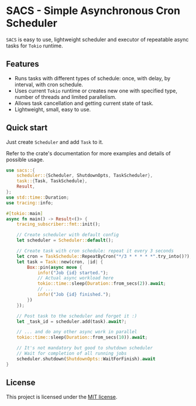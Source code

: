 # **SACS** - Simple Asynchronous Cron Scheduler

`SACS` is easy to use, lightweight scheduler and executor of repeatable async tasks for `Tokio` runtime.

## Features

- Runs tasks with different types of schedule: once, with delay, by interval, with cron schedule.
- Uses current `Tokio` runtime or creates new one with specified type, number of threads and limited parallelism.
- Allows task cancellation and getting current state of task.
- Lightweight, small, easy to use.

## Quick start

Just create `Scheduler` and add `Task` to it.

Refer to the crate's documentation for more examples and details of possible usage.

```rust
use sacs::{
    scheduler::{Scheduler, ShutdownOpts, TaskScheduler},
    task::{Task, TaskSchedule},
    Result,
};
use std::time::Duration;
use tracing::info;

#[tokio::main]
async fn main() -> Result<()> {
    tracing_subscriber::fmt::init();

    // Create scheduler with default config
    let scheduler = Scheduler::default();

    // Create task with cron schedule: repeat it every 3 seconds
    let cron = TaskSchedule::RepeatByCron("*/3 * * * * *".try_into()?);
    let task = Task::new(cron, |id| {
        Box::pin(async move {
            info!("Job {id} started.");
            // Actual async workload here
            tokio::time::sleep(Duration::from_secs(2)).await;
            // ...
            info!("Job {id} finished.");
        })
    });

    // Post task to the scheduler and forget it :)
    let _task_id = scheduler.add(task).await?;

    // ... and do any other async work in parallel
    tokio::time::sleep(Duration::from_secs(10)).await;

    // It's not mandatory but good to shutdown scheduler
    // Wait for completion of all running jobs
    scheduler.shutdown(ShutdownOpts::WaitForFinish).await
}
```

## License

This project is licensed under the [MIT license](LICENSE).

